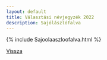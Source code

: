 ```yaml
---
layout: default
title: Választási névjegyzék 2022
description: Sajólászlófalva
---
```


{% include Sajoolaaszloofalva.html %}

[Vissza](./)